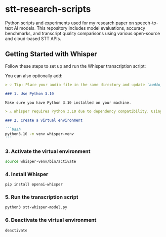 # stt-research-scripts

Python scripts and experiments used for my research paper on speech-to-text AI models. This repository includes model evaluations, accuracy benchmarks, and transcript quality comparisons using various open-source and cloud-based STT APIs.

## Getting Started with Whisper

Follow these steps to set up and run the Whisper transcription script:

You can also optionally add:

````markdown
> 💡 Tip: Place your audio file in the same directory and update `audio_path` in the script.

### 1. Use Python 3.10

Make sure you have Python 3.10 installed on your machine.

> ⚠️ Whisper requires Python 3.10 due to dependency compatibility. Using other versions (like 3.11 or 3.12) may cause installation issues or runtime errors.

### 2. Create a virtual environment

```bash
python3.10 -m venv whisper-venv
```
````

### 3. Activate the virtual environment

```bash
source whisper-venv/bin/activate
```

### 4. Install Whisper

```bash
pip install openai-whisper
```

### 5. Run the transcription script

```bash
python3 stt-whisper-model.py
```

### 6. Deactivate the virtual environment

```bash
deactivate
```
